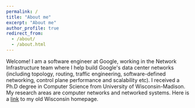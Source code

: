 ```yaml
---
permalink: /
title: "About me"
excerpt: "About me"
author_profile: true
redirect_from: 
  - /about/
  - /about.html
---
```


Welcome! I am a software engineer at Google, working in the Network Infrastructure team where I help build Google's data center networks (including topology, routing, traffic engineering, software-defined networking, control plane performance and scalability etc). I received a Ph.D degree in Computer Science from University of Wisconsin-Madison. My research areas are computer networks and networked systems. 
Here is a [link](https://pages.cs.wisc.edu/~keqhe/) to my old Wisconsin homepage.
